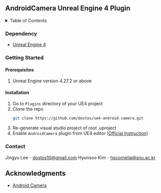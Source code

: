 <!-- ABOUT THE PROJECT -->
## AndroidCamera Unreal Engine 4 Plugin

<!-- TABLE OF CONTENTS -->
<details>
  <summary>Table of Contents</summary>
  <ol>
    <li>
      <a href="#dependency">Dependency</a>
    </li>
    <li>
      <a href="#getting-started">Getting Started</a>
      <ul>
        <li><a href="#prerequisites">Prerequisites</a></li>
        <li><a href="#installation">Installation</a></li>
      </ul>
    </li>
    <li><a href="#contact">Contact</a></li>
    <li><a href="#acknowledgments">Acknowledgments</a></li>
  </ol>
</details>


### Dependency

* [Unreal Engine 4](https://www.unrealengine.com/en-US/)


<!-- GETTING STARTED -->
### Getting Started

#### Prerequisites

1. Unreal Engine version 4.27.2 or above 


#### Installation

1. Go to `Plugins` directory of your UE4 project
2. Clone the repo
   ```sh
   git clone https://github.com/dostos/ue4-android-camera.git
   ```
3. Re-generate visual studio project of root .uproject
4. Enable `AndroidCamera` plugin from UE4 editor ([Official Instruction](https://docs.unrealengine.com/4.27/en-US/ProductionPipelines/Plugins/))

<!-- CONTACT -->
### Contact

Jingyu Lee - dostos10@gmail.com
Hyunsoo Kim - hscornelia@snu.ac.kr

<!-- ACKNOWLEDGMENTS -->
## Acknowledgments

* [Android Camera](https://forums.unrealengine.com/t/plugin-android-camera/69320)
